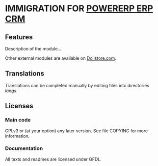 # IMMIGRATION FOR [POWERERP ERP CRM](https://www.PowerERP.org)

## Features

Description of the module...



Other external modules are available on [Dolistore.com](https://www.dolistore.com).

## Translations

Translations can be completed manually by editing files into directories *langs*.





## Licenses

### Main code

GPLv3 or (at your option) any later version. See file COPYING for more information.

### Documentation

All texts and readmes are licensed under GFDL.
